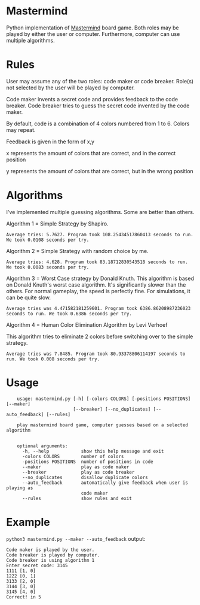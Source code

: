 # Mastermind
Python implementation of [Mastermind](https://en.wikipedia.org/wiki/Mastermind_(board_game)) board game. Both roles may be played by either the user or computer. Furthermore, computer can use multiple algorithms.

# Rules
User may assume any of the two roles: code maker or code breaker. Role(s) not selected by the user will be played by computer.
        
Code maker invents a secret code and provides feedback to the code breaker. Code breaker tries to guess the secret code invented by the code maker.
        
By default, code is a combination of 4 colors numbered from 1 to 6. Colors may repeat.
        
Feedback is given in the form of x,y

x represents the amount of colors that are correct, and in the correct position

y represents the amount of colors that are correct, but in the wrong position

# Algorithms
I've implemented multiple guessing algorithms. Some are better than others.

Algorithm 1 = Simple Strategy by Shapiro.

```10000 tests of Algorithm 1
Average tries: 5.7627. Program took 108.25434517860413 seconds to run. We took 0.0108 seconds per try.
```

Algorithm 2 = Simple Strategy with random choice by me. 
```10000 tests of Algorithm 2
Average tries: 4.628. Program took 83.18712830543518 seconds to run. We took 0.0083 seconds per try.
```

Algorithm 3 = Worst Case strategy by Donald Knuth. 
This algorithm is based on Donald Knuth's worst case algorithm. It's significantly slower than the others.
For normal gameplay, the speed is perfectly fine. For simulations, it can be quite slow.
```10000 tests of Algorithm 3
Average tries was 4.471582181259601. Program took 6386.86208987236023 seconds to run. We took 0.6386 seconds per try.
```

Algorithm 4 = Human Color Elimination Algorithm by Levi Verhoef

This algorithm tries to eliminate 2 colors before switching over to the simple strategy.
```10000 tests of Algorithm 4
Average tries was 7.8485. Program took 80.93378806114197 seconds to run. We took 0.008 seconds per try.
```

# Usage
```
    usage: mastermind.py [-h] [-colors COLORS] [-positions POSITIONS] [--maker]
                         [--breaker] [--no_duplicates] [--auto_feedback] [--rules]
    
    play mastermind board game, computer guesses based on a selected algorithm
    
    
    optional arguments:
      -h, --help            show this help message and exit
      -colors COLORS        number of colors
      -positions POSITIONS  number of positions in code
      --maker               play as code maker
      --breaker             play as code breaker
      --no_duplicates       disallow duplicate colors
      --auto_feedback       automatically give feedback when user is playing as
                            code maker
      --rules               show rules and exit
```

# Example
`python3 mastermind.py --maker --auto_feedback` output:
```
Code maker is played by the user.
Code breaker is played by computer.
Code breaker is using algorithm 1
Enter secret code: 3145
1111 [1, 0]
1222 [0, 1]
3133 [2, 0]
3144 [3, 0]
3145 [4, 0]
Correct! in 5

```

